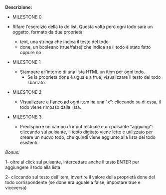**Descrizione:**

- MILESTONE 0
- Rifare l'esercizio della to do list. Questa volta però ogni todo sarà un oggetto, formato da due proprietà:
    - text, una stringa che indica il testo del todo
    - done, un booleano (true/false) che indica se il todo è stato fatto oppure no

- MILESTONE 1

    - Stampare all'interno di una lista HTML un item per ogni todo. 
        - Se la proprietà done è uguale a true, visualizzare il testo del todo sbarrato.

- MILESTONE 2

    - Visualizzare a fianco ad ogni item ha una "x": cliccando su di essa, il todo viene rimosso dalla lista.

- MILESTONE 3

    - Predisporre un campo di input testuale e un pulsante "aggiungi": cliccando sul pulsante, il testo digitato viene letto e utilizzato per creare un nuovo todo, che quindi viene aggiunto alla lista dei todo esistenti.

*Bonus:*

1- oltre al click sul pulsante, intercettare anche il tasto ENTER per aggiungere il todo alla lista

2- cliccando sul testo dell'item, invertire il valore della proprietà done del todo corrispondente (se done era uguale a false, impostare true e viceversa)
